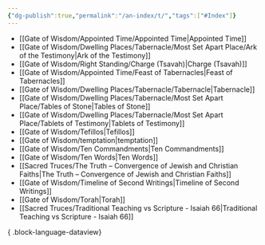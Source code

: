 ```yaml
---
{"dg-publish":true,"permalink":"/an-index/t/","tags":["#Index"]}
---
```



- [[Gate of Wisdom/Appointed Time/Appointed Time\|Appointed Time]]
- [[Gate of Wisdom/Dwelling Places/Tabernacle/Most Set Apart Place/Ark of the Testimony\|Ark of the Testimony]]
- [[Gate of Wisdom/Right Standing/Charge (Tsavah)\|Charge (Tsavah)]]
- [[Gate of Wisdom/Appointed Time/Feast of Tabernacles\|Feast of Tabernacles]]
- [[Gate of Wisdom/Dwelling Places/Tabernacle/Tabernacle\|Tabernacle]]
- [[Gate of Wisdom/Dwelling Places/Tabernacle/Most Set Apart Place/Tables of Stone\|Tables of Stone]]
- [[Gate of Wisdom/Dwelling Places/Tabernacle/Most Set Apart Place/Tablets of Testimony\|Tablets of Testimony]]
- [[Gate of Wisdom/Tefillos\|Tefillos]]
- [[Gate of Wisdom/temptation\|temptation]]
- [[Gate of Wisdom/Ten Commandments\|Ten Commandments]]
- [[Gate of Wisdom/Ten Words\|Ten Words]]
- [[Sacred Truces/The Truth – Convergence of Jewish and Christian Faiths\|The Truth – Convergence of Jewish and Christian Faiths]]
- [[Gate of Wisdom/Timeline of Second Writings\|Timeline of Second Writings]]
- [[Gate of Wisdom/Torah\|Torah]]
- [[Sacred Truces/Traditional Teaching vs Scripture - Isaiah 66\|Traditional Teaching vs Scripture - Isaiah 66]]

{ .block-language-dataview}